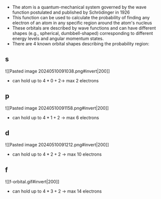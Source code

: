 - The atom is a quantum-mechanical system governed by the wave function postulated and published by Schrödinger in 1926 
- This function can be used to calculate the probability of finding any electron of an atom in any specific region around the atom's nucleus
- These orbitals are described by wave functions and can have different shapes (e.g., spherical, dumbbell-shaped) corresponding to different energy levels and angular momentum states.
- There are 4 known orbital shapes describing the probability region:
## **s**
![[Pasted image 20240510091038.png#invert|200]]
- can hold up to $4*0+2$-> max 2 electrons
## **p**
![[Pasted image 20240510091158.png#invert|200]]
- can hold up to $4*1+2$ -> max 6 electrons
## **d**
![[Pasted image 20240510091212.png#invert|200]]
- can hold up to $4*2+2$ -> max 10 electrons
## **f**
![[f-orbital.gif#invert|200]]
- can hold up to $4*3+2$ -> max 14 electrons
